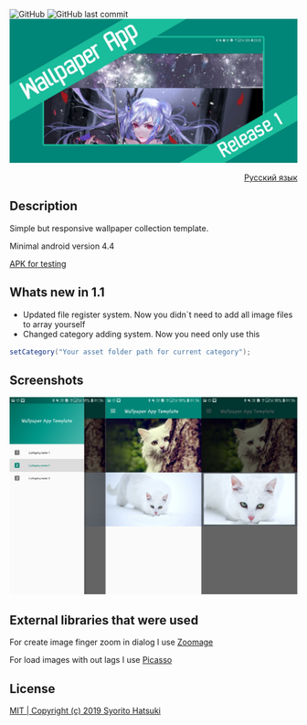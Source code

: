 ![GitHub](https://img.shields.io/github/license/syorito-hatsuki/WallpaperAppTemplate.svg?label=Wallpaper%20App%20Template)
![GitHub last commit](https://img.shields.io/github/last-commit/syorito-hatsuki/WallpaperAppTemplate.svg)
<img src="https://github.com/syorito-hatsuki/WallpaperAppTemplate/blob/master/banner.jpg?raw=true"/>
<a href="https://github.com/syorito-hatsuki/WallpaperAppTemplate/blob/master/README-RU.md"><p align="right">Русский язык</p></a>
## Description
Simple but responsive wallpaper collection template.

Minimal android version 4.4

[APK for testing](https://github.com/syorito-hatsuki/WallpaperAppTemplate/blob/master/app-debug.apk?raw=true)


## Whats new in 1.1
- Updated file register system. Now you didn\`t need to add all image files to array yourself
- Changed category adding system. Now you need only use this
```java
setCategory("Your asset folder path for current category");
```

## Screenshots
<img src="https://github.com/syorito-hatsuki/WallpaperAppTemplate/blob/master/Preview.png?raw=true"/>

## External libraries that were used

For create image finger zoom in dialog I use [Zoomage](http://jsibbold.github.io/zoomage/)

For load images with out lags I use [Picasso](http://square.github.io/picasso/)

## License
[MIT | Copyright (c) 2019 Syorito Hatsuki](https://github.com/syorito-hatsuki/WallpaperAppTemplate/blob/master/LICENSE)

